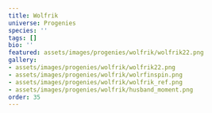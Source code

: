 ```yaml
---
title: Wolfrik
universe: Progenies
species: ''
tags: []
bio: ''
featured: assets/images/progenies/wolfrik/wolfrik22.png
gallery:
- assets/images/progenies/wolfrik/wolfrik22.png
- assets/images/progenies/wolfrik/wolrfinspin.png
- assets/images/progenies/wolfrik/wolfrik_ref.png
- assets/images/progenies/wolfrik/husband_moment.png
order: 35
---
```

